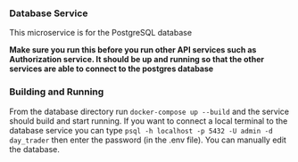 ### Database Service
This microservice is for the PostgreSQL database

**Make sure you run this before you run other API services such as Authorization service. It should be up and running so that the other services are able to connect to the postgres database**

### Building and Running
From the database directory run `docker-compose up --build` and the service should build and start running. If you want
to connect a local terminal to the database service you can type `psql -h localhost -p 5432 -U admin -d day_trader` then
enter the password (in the .env file). You can manually edit the database.

